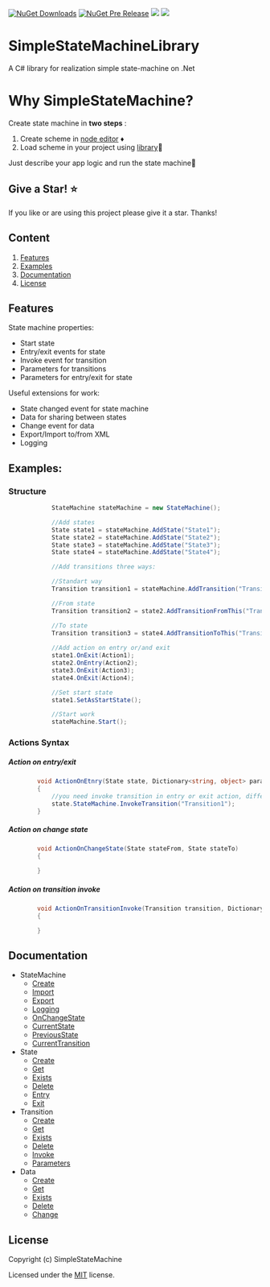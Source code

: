 [![NuGet Downloads](https://img.shields.io/nuget/dt/SimpleStateMachineLibrary?color=blue)](https://www.nuget.org/packages/SimpleStateMachineLibrary)
[![NuGet Pre Release](https://img.shields.io/nuget/vpre/SimpleStateMachineLibrary.svg)](https://www.nuget.org/packages/SimpleStateMachineLibrary) 
[![](https://img.shields.io/github/stars/SimpleStateMachine/SimpleStateMachineLibrary)](https://github.com/SimpleStateMachine/SimpleStateMachineLibrary) 
[![](https://img.shields.io/github/license/SimpleStateMachine/SimpleStateMachineLibrary)](https://github.com/SimpleStateMachine/SimpleStateMachineLibrary) 
# SimpleStateMachineLibrary 
A C# library for realization simple state-machine on .Net
# Why SimpleStateMachine?
 Create state machine in **two steps** :
1. Create scheme in  [node editor](https://github.com/SimpleStateMachine/SimpleStateMachineNodeEditor) ♦️
2. Load scheme in your project using [library](https://github.com/SimpleStateMachine/SimpleStateMachineLibrary)📑
 
 Just describe your app logic and run the state machine🚀
 
## Give a Star! :star:
If you like or are using this project please give it a star. Thanks!
## Сontent
1. [Features](#Features)
2. [Examples](#Examples)
4. [Documentation](#Documentation)
4. [License](#License)

## Features

State machine properties:
* Start state
* Entry/exit events for state
* Invoke event for transition
* Parameters for transitions
* Parameters for entry/exit for state

Useful extensions for work:
* State changed event for state machine
* Data for sharing between states
* Change event for data
* Export/Import to/from XML
* Logging


## Examples:

### Structure ###
```C#
            StateMachine stateMachine = new StateMachine();

            //Add states
            State state1 = stateMachine.AddState("State1");
            State state2 = stateMachine.AddState("State2");
            State state3 = stateMachine.AddState("State3");
            State state4 = stateMachine.AddState("State4");

            //Add transitions three ways:

            //Standart way
            Transition transition1 = stateMachine.AddTransition("Transition1", state1, state2);

            //From state
            Transition transition2 = state2.AddTransitionFromThis("Transition2", state3);

            //To state
            Transition transition3 = state4.AddTransitionToThis("Transition3", state3);
          
            //Add action on entry or/and exit
            state1.OnExit(Action1);
            state2.OnEntry(Action2);
            state3.OnExit(Action3);
            state4.OnExit(Action4);

            //Set start state
            state1.SetAsStartState();

            //Start work
            stateMachine.Start();
```
### Actions Syntax ###
##### Action on entry/exit #####
```C#
        void ActionOnEtnry(State state, Dictionary<string, object> parameters)
        {
            //you need invoke transition in entry or exit action, differently work state machine will be end
            state.StateMachine.InvokeTransition("Transition1");
        }

```
##### Action on change state #####
```C#
        void ActionOnChangeState(State stateFrom, State stateTo)
        {

        }
```
##### Action on transition invoke #####
```C#
        void ActionOnTransitionInvoke(Transition transition, Dictionary<string, object> parameters)
        {

        }
```
## Documentation
* StateMachine
    * [Create](https://github.com/SimpleStateMachine/SimpleStateMachineLibrary/wiki/StateMachine#Create)
    * [Import](https://github.com/SimpleStateMachine/SimpleStateMachineLibrary/wiki/StateMachine#Import)
    * [Export](https://github.com/SimpleStateMachine/SimpleStateMachineLibrary/wiki/StateMachine#Export)
    * [Logging](https://github.com/SimpleStateMachine/SimpleStateMachineLibrary/wiki/StateMachine#Logging)
    * [OnChangeState](https://github.com/SimpleStateMachine/SimpleStateMachineLibrary/wiki/StateMachine#OnChangeState)
    * [CurrentState](https://github.com/SimpleStateMachine/SimpleStateMachineLibrary/wiki/StateMachine#CurrentState)
    * [PreviousState](https://github.com/SimpleStateMachine/SimpleStateMachineLibrary/wiki/StateMachine#PreviousState)
    * [CurrentTransition](https://github.com/SimpleStateMachine/SimpleStateMachineLibrary/wiki/StateMachine#CurrentTransition)
* State
    * [Create](https://github.com/SimpleStateMachine/SimpleStateMachineLibrary/wiki/State#Create)
    * [Get](https://github.com/SimpleStateMachine/SimpleStateMachineLibrary/wiki/State#Get)
    * [Exists](https://github.com/SimpleStateMachine/SimpleStateMachineLibrary/wiki/State#Exists)
    * [Delete](https://github.com/SimpleStateMachine/SimpleStateMachineLibrary/wiki/State#Delete)
    * [Entry](https://github.com/SimpleStateMachine/SimpleStateMachineLibrary/wiki/State#Entry)
    * [Exit](https://github.com/SimpleStateMachine/SimpleStateMachineLibrary/wiki/State#Exit)
* Transition
    * [Create](https://github.com/SimpleStateMachine/SimpleStateMachineLibrary/wiki/Transition#Create)
    * [Get](https://github.com/SimpleStateMachine/SimpleStateMachineLibrary/wiki/Transition#Get)
    * [Exists](https://github.com/SimpleStateMachine/SimpleStateMachineLibrary/wiki/Transition#Exists)
    * [Delete](https://github.com/SimpleStateMachine/SimpleStateMachineLibrary/wiki/Transition#Delete)
    * [Invoke](https://github.com/SimpleStateMachine/SimpleStateMachineLibrary/wiki/Transition#Invoke)
    * [Parameters](https://github.com/SimpleStateMachine/SimpleStateMachineLibrary/wiki/Transition#Parameters)
* Data
    * [Create](https://github.com/SimpleStateMachine/SimpleStateMachineLibrary/wiki/Data#Create)
    * [Get](https://github.com/SimpleStateMachine/SimpleStateMachineLibrary/wiki/Data#Get)
    * [Exists](https://github.com/SimpleStateMachine/SimpleStateMachineLibrary/wiki/Data#Exists)
    * [Delete](https://github.com/SimpleStateMachine/SimpleStateMachineLibrary/wiki/Data#Delete)
    * [Change](https://github.com/SimpleStateMachine/SimpleStateMachineLibrary/wiki/Data#Change)
## License

Copyright (c) SimpleStateMachine

Licensed under the [MIT](LICENSE) license.

